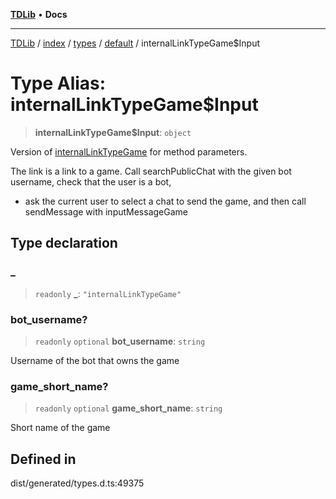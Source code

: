 [**TDLib**](../../../../../../README.md) • **Docs**

***

[TDLib](../../../../../../modules.md) / [index](../../../../../README.md) / [types](../../../README.md) / [default](../README.md) / internalLinkTypeGame$Input

# Type Alias: internalLinkTypeGame$Input

> **internalLinkTypeGame$Input**: `object`

Version of [internalLinkTypeGame](internalLinkTypeGame.md) for method parameters.

The link is a link to a game. Call searchPublicChat with the given bot username, check that the user is a bot,

- ask the current user to select a chat to send the game, and then call sendMessage with inputMessageGame

## Type declaration

### \_

> `readonly` **\_**: `"internalLinkTypeGame"`

### bot\_username?

> `readonly` `optional` **bot\_username**: `string`

Username of the bot that owns the game

### game\_short\_name?

> `readonly` `optional` **game\_short\_name**: `string`

Short name of the game

## Defined in

dist/generated/types.d.ts:49375
